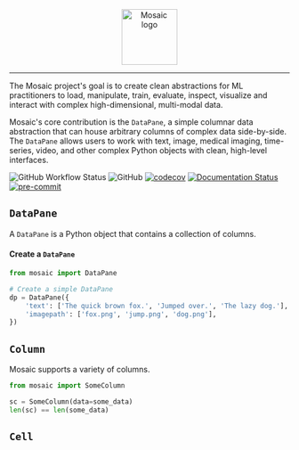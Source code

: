 <div align="center">
    <img src="docs/mosaic.png" height=100 alt="Mosaic logo"/>
</div>

-----

The Mosaic project's goal is to create clean abstractions for ML practitioners to load, manipulate, train, evaluate, inspect, visualize and interact with complex high-dimensional, multi-modal data. 

Mosaic's core contribution is the `DataPane`, a simple columnar data abstraction that 
can house arbitrary columns of complex data side-by-side. 
The `DataPane` allows users to work with text, image, medical imaging, time-series, 
video, and other complex Python objects with clean, high-level interfaces.

![GitHub Workflow Status](https://img.shields.io/github/workflow/status/robustness-gym/mosaic/CI)
![GitHub](https://img.shields.io/github/license/robustness-gym/mosaic)
[![codecov](https://codecov.io/gh/robustness-gym/mosaic/branch/main/graph/badge.svg?token=MOLQYUSYQU)](https://codecov.io/gh/robustness-gym/mosaic)
[![Documentation Status](https://readthedocs.org/projects/mosaic/badge/?version=latest)](https://mosaic.readthedocs.io/en/latest/?badge=latest)
[![pre-commit](https://img.shields.io/badge/pre--commit-enabled-brightgreen?logo=pre-commit&logoColor=white)](https://github.com/pre-commit/pre-commit)


## `DataPane`

A `DataPane` is a Python object that contains a collection of columns. 


#### Create a `DataPane`
```python
from mosaic import DataPane

# Create a simple DataPane
dp = DataPane({
    'text': ['The quick brown fox.', 'Jumped over.', 'The lazy dog.'],
    'imagepath': ['fox.png', 'jump.png', 'dog.png'],
})
```


## `Column`

Mosaic supports a variety of columns.

```python
from mosaic import SomeColumn

sc = SomeColumn(data=some_data)
len(sc) == len(some_data)

```



## `Cell`
